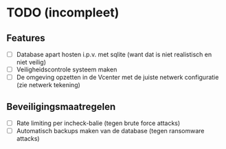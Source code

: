# TODO (incompleet)

## Features

- [ ] Database apart hosten i.p.v. met sqlite (want dat is niet realistisch en niet veilig)
- [ ] Veiligheidscontrole systeem maken
- [ ] De omgeving opzetten in de Vcenter met de juiste netwerk configuratie (zie netwerk tekening)

## Beveiligingsmaatregelen

- [ ] Rate limiting per incheck-balie (tegen brute force attacks)
- [ ] Automatisch backups maken van de database (tegen ransomware attacks)
